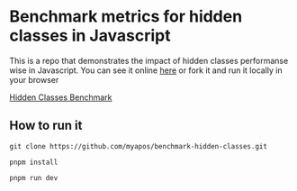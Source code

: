 # Benchmark metrics for hidden classes in Javascript

This is a repo that demonstrates the impact of hidden classes performanse wise in Javascript. You can see it online [here](https://codesandbox.io/p/github/myapos/benchmark-hidden-classes) or fork it and run it locally
in your browser

[Hidden Classes Benchmark]('./hidden_classes_screenshot.png')

## How to run it

```
git clone https://github.com/myapos/benchmark-hidden-classes.git
```

```
pnpm install
```

```
pnpm run dev
```
